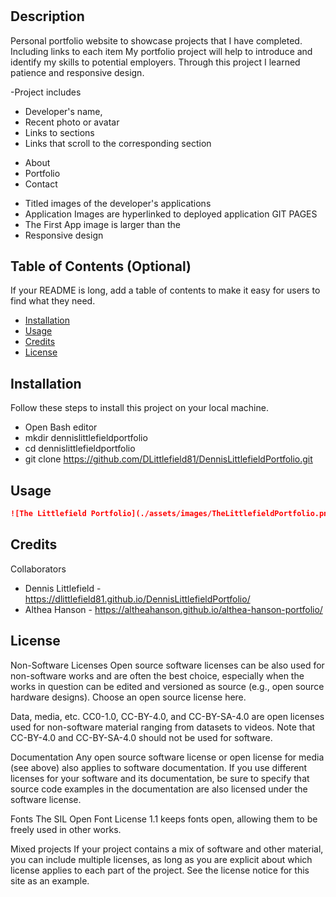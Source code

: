 # <The Littlefield Portfolio Project>

## Description

Personal portfolio website to showcase projects that I have completed. Including links to each item
My portfolio project will help to introduce and identify my skills to potential employers.
Through this project I learned patience and responsive design.

-Project includes
* Developer's name, 
* Recent photo or avatar 
* Links to sections 
* Links that scroll to the corresponding section
- About 
- Portfolio
- Contact
* Titled images of the developer's applications
* Application Images are hyperlinked to deployed application GIT PAGES
* The First App image is larger than the 
* Responsive design

## Table of Contents (Optional)

If your README is long, add a table of contents to make it easy for users to find what they need.

- [Installation](#installation)
- [Usage](#usage)
- [Credits](#credits)
- [License](#license)

## Installation

Follow these steps to install this project on your local machine.
* Open Bash editor
* mkdir dennislittlefieldportfolio
* cd dennislittlefieldportfolio
* git clone https://github.com/DLittlefield81/DennisLittlefieldPortfolio.git


## Usage


```md
![The Littlefield Portfolio](./assets/images/TheLittlefieldPortfolio.png)
```

## Credits

Collaborators
* Dennis Littlefield - https://dlittlefield81.github.io/DennisLittlefieldPortfolio/
* Althea Hanson - https://altheahanson.github.io/althea-hanson-portfolio/

## License

Non-Software Licenses
Open source software licenses can be also used for non-software works and are often the best choice, especially when the works in question can be edited and versioned as source (e.g., open source hardware designs). Choose an open source license here.

Data, media, etc.
CC0-1.0, CC-BY-4.0, and CC-BY-SA-4.0 are open licenses used for non-software material ranging from datasets to videos. Note that CC-BY-4.0 and CC-BY-SA-4.0 should not be used for software.

Documentation
Any open source software license or open license for media (see above) also applies to software documentation. If you use different licenses for your software and its documentation, be sure to specify that source code examples in the documentation are also licensed under the software license.

Fonts
The SIL Open Font License 1.1 keeps fonts open, allowing them to be freely used in other works.

Mixed projects
If your project contains a mix of software and other material, you can include multiple licenses, as long as you are explicit about which license applies to each part of the project. See the license notice for this site as an example.

